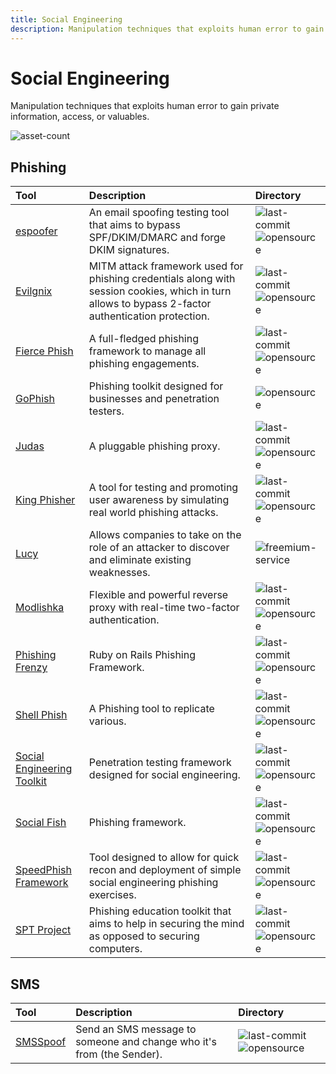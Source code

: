```yaml
---
title: Social Engineering
description: Manipulation techniques that exploits human error to gain private information, access, or valuables.
---
```


# Social Engineering

Manipulation techniques that exploits human error to gain private information, access, or valuables.

![asset-count](https://img.shields.io/badge/Tools%20%26%20Resources%20Available-15-A65F5F?style=for-the-badge)

## Phishing

| Tool | Description | Directory |
| :--- | :--- | :--- |
| [espoofer](https://github.com/chenjj/espoofer) | An email spoofing testing tool that aims to bypass SPF/DKIM/DMARC and forge DKIM signatures. | ![last-commit](https://img.shields.io/github/last-commit/chenjj/espoofer?color=a65f5f&style=flat-square) ![opensource](../../assets/img/icons/open-source.png) |
| [Evilgnix](https://github.com/kgretzky/evilginx2) | MITM attack framework used for phishing credentials along with session cookies, which in turn allows to bypass 2-factor authentication protection. | ![last-commit](https://img.shields.io/github/last-commit/kgretzky/evilginx2?color=a65f5f&style=flat-square) ![opensource](../../assets/img/icons/open-source.png) |
| [Fierce Phish](https://github.com/Raikia/FiercePhish) | A full-fledged phishing framework to manage all phishing engagements. | ![last-commit](https://img.shields.io/github/last-commit/Raikia/FiercePhish?color=a65f5f&style=flat-square) ![opensource](../../assets/img/icons/open-source.png) |
| [GoPhish](https://getgophish.com/) | Phishing toolkit designed for businesses and penetration testers. | ![opensource](../../assets/img/icons/open-source.png) |
| [Judas](https://github.com/JonCooperWorks/judas) | A pluggable phishing proxy. | ![last-commit](https://img.shields.io/github/last-commit/JonCooperWorks/judas?color=a65f5f&style=flat-square) ![opensource](../../assets/img/icons/open-source.png) |
| [King Phisher](https://github.com/rsmusllp/king-phisher) | A tool for testing and promoting user awareness by simulating real world phishing attacks. | ![last-commit](https://img.shields.io/github/last-commit/rsmusllp/king-phisher?color=a65f5f&style=flat-square) ![opensource](../../assets/img/icons/open-source.png) |
| [Lucy](https://lucysecurity.com/download/) | Allows companies to take on the role of an attacker to discover and eliminate existing weaknesses. | ![freemium-service](../../assets/img/icons/freemium.png) |
| [Modlishka](https://github.com/drk1wi/Modlishka) | Flexible and powerful reverse proxy with real-time two-factor authentication. |  ![last-commit](https://img.shields.io/github/last-commit/rk1wi/Modlishka?color=a65f5f&style=flat-square) ![opensource](../../assets/img/icons/open-source.png) |
| [Phishing Frenzy](https://github.com/pentestgeek/phishing-frenzy) | Ruby on Rails Phishing Framework. | ![last-commit](https://img.shields.io/github/last-commit/pentestgeek/phishing-frenzy?color=a65f5f&style=flat-square) ![opensource](../../assets/img/icons/open-source.png) |
| [Shell Phish](https://github.com/suljot/shellphish) | A Phishing tool to replicate various. | ![last-commit](https://img.shields.io/github/last-commit/suljot/shellphish?color=a65f5f&style=flat-square) ![opensource](../../assets/img/icons/open-source.png) |
| [Social Engineering Toolkit](https://github.com/trustedsec/social-engineer-toolkit) | Penetration testing framework designed for social engineering. | ![last-commit](https://img.shields.io/github/last-commit/trustedsec/social-engineer-toolkit?color=a65f5f&style=flat-square) ![opensource](../../assets/img/icons/open-source.png) |
| [Social Fish](https://github.com/UndeadSec/SocialFish) | Phishing framework. | ![last-commit](https://img.shields.io/github/last-commit/UndeadSec/SocialFish?color=a65f5f&style=flat-square) ![opensource](../../assets/img/icons/open-source.png) |
| [SpeedPhish Framework](https://github.com/tatanus/SPF) | Tool designed to allow for quick recon and deployment of simple social engineering phishing exercises. | ![last-commit](https://img.shields.io/github/last-commit/tatanus/SPF?color=a65f5f&style=flat-square) ![opensource](../../assets/img/icons/open-source.png) |
| [SPT Project](https://github.com/chris-short/sptoolkit) | Phishing education toolkit that aims to help in securing the mind as opposed to securing computers. | ![last-commit](https://img.shields.io/github/last-commit/chris-short/sptoolkit?color=a65f5f&style=flat-square) ![opensource](../../assets/img/icons/open-source.png) |

## SMS

| Tool | Description | Directory |
| :--- | :--- | :--- |
| [SMSSpoof](https://github.com/vpn/SMSSpoof) | Send an SMS message to someone and change who it's from \(the Sender\). | ![last-commit](https://img.shields.io/github/last-commit/vpn/SMSSpoof?color=a65f5f&style=flat-square) ![opensource](../../assets/img/icons/open-source.png) |

